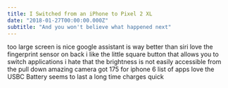 ```yaml
---
title: I Switched from an iPhone to Pixel 2 XL
date: "2018-01-27T00:00:00.000Z"
subtitle: "And you won't believe what happened next"
---
```

too large
screen is nice
google assistant is way better than siri
love the fingerprint sensor on back
i like the little square button that allows you to switch applications
i hate that the brightness is not easily accessible from the pull down
amazing camera
got 175 for iphone 6
list of apps
love the USBC
Battery seems to last a long time
charges quick
